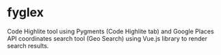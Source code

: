 # fyglex
Code Highlite tool using Pygments (Code Highlite tab)
and
Google Places API coordinates search tool (Geo Search) using Vue.js library to render search results.
